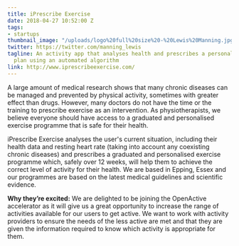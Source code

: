 ```yaml
---
title: iPrescribe Exercise
date: 2018-04-27 10:52:00 Z
tags:
- startups
thumbnail_image: "/uploads/logo%20full%20size%20-%20Lewis%20Manning.jpg"
twitter: https://twitter.com/manning_lewis
tagline: An activity app that analyses health and prescribes a personalised exercise
  plan using an automated algorithm
link: http://www.iprescribeexercise.com/
---
```


A large amount of medical research shows that many chronic diseases can be managed and prevented by physical activity, sometimes with greater effect than drugs. However, many doctors do not have the time or the training to prescribe exercise as an intervention. As physiotherapists, we believe everyone should have access to a graduated and personalised exercise programme that is safe for their health. 

iPrescribe Exercise analyses the user's current situation, including their health data and resting heart rate (taking into account any coexisting chronic diseases) and prescribes a graduated and personalised exercise programme which, safely over 12 weeks, will help them to achieve the correct level of activity for their health. We are based in Epping, Essex and our programmes are based on the latest medical guidelines and scientific evidence.

**Why they’re excited:** We are delighted to be joining the OpenActive accelerator as it will give us a great opportunity to increase the range of activities available for our users to get active. We want to work with activity providers to ensure the needs of the less active are met and that they are given the information required to know which activity is appropriate for them.